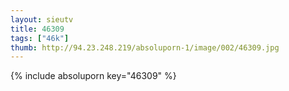 ```yaml
--- 
layout: sieutv
title: 46309
tags: ["46k"]
thumb: http://94.23.248.219/absoluporn-1/image/002/46309.jpg
---
```

{% include absoluporn key="46309" %} 
